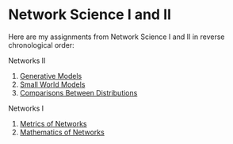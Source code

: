 # Network Science I and II

Here are my assignments from Network Science I and II in reverse chronological order:

Networks II

1. [Generative Models](n2h3/)
1. [Small World Models](n2h2/)
1. [Comparisons Between Distributions](n2h1/)

Networks I

1. [Metrics of Networks](n1h2/)
1. [Mathematics of Networks](n1h1/)
